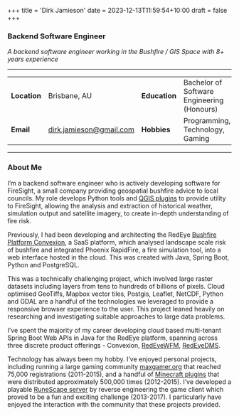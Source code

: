 +++
title = 'Dirk Jamieson'
date = 2023-12-13T11:59:54+10:00
draft = false
+++

### Backend Software Engineer
_A backend software engineer working in the Bushfire / GIS Space with 8+ years experience_

---
|  |  |  |  |
| ------------ | ---------------------------| ---------------- | ------------------------------------------ |
| **Location** | Brisbane, AU               | **Education**    | Bachelor of Software Engineering (Honours) |
| **Email**    | dirk.jamieson@gmail.com    | **Hobbies**      | Programming, Technology, Gaming            |

---


### About Me
I’m a backend software engineer who is actively developing software for FireSight, a small company providing geospatial bushfire advice to local councils. My role develops Python tools and [QGIS plugins](/projects/historisk/) to provide utility to FireSight, allowing the analysis and extraction of historical weather, simulation output and satellite imagery, to create in-depth understanding of fire risk.

Previously, I had been developing and architecting the RedEye [Bushfire Platform Convexion](/projects/convexion/), a SaaS platform, which analysed landscape scale risk of bushfire and integrated Phoenix RapidFire, a fire simulation tool, into a web interface hosted in the cloud. This was created with Java, Spring Boot, Python and PostgreSQL.

This was a technically challenging project, which involved large raster datasets including layers from tens to hundreds of billions of pixels. Cloud optimised GeoTiffs, Mapbox vector tiles, Postgis, Leaflet, NetCDF, Python and GDAL are a handful of the technologies we leveraged to provide a responsive browser experience to the user. This project leaned heavily on researching and investigating suitable approaches to large data problems.

I’ve spent the majority of my career developing cloud based multi-tenant Spring Boot Web APIs in Java for the RedEye platform, spanning across three discrete product offerings - Convexion, [RedEyeWFM](/projects/workforce_mobility/), [RedEyeDMS](/projects/document_management/).

Technology has always been my hobby. I’ve enjoyed personal projects, including running a large gaming community [maxgamer.org](/projects/maxgamer/) that reached 75,000 registrations (2011-2015), and a handful of [Minecraft plugins](/projects/bukkit/) that were distributed approximately 500,000 times (2012-2015). I’ve developed a playable [RuneScape server](/projects/runescape/) by reverse engineering the game client which proved to be a fun and exciting challenge (2013-2017). I particularly have enjoyed the interaction with the community that these projects provided.
